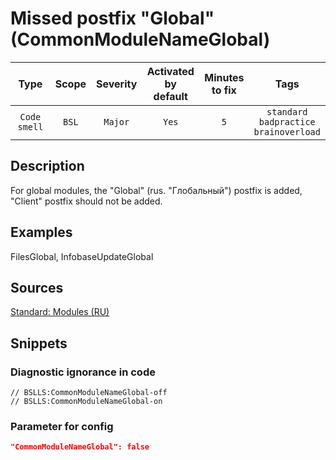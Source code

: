 # Missed postfix "Global" (CommonModuleNameGlobal)

|      Type      |    Scope    | Severity |    Activated<br>by default    |    Minutes<br>to fix    |                            Tags                            |
|:-------------:|:-----------------------------:|:--------:|:------------------------------:|:-----------------------------------:|:----------------------------------------------------------:|
| `Code smell` |             `BSL`             | `Major` |              `Yes`              |                 `5`                 |       `standard`<br>`badpractice`<br>`brainoverload`       |

<!-- Блоки выше заполняются автоматически, не трогать -->
## Description
<!-- Описание диагностики заполняется вручную. Необходимо понятным языком описать смысл и схему работу -->

For global modules, the "Global" (rus. "Глобальный") postfix is added, "Client" postfix should not be added.

## Examples
<!-- В данном разделе приводятся примеры, на которые диагностика срабатывает, а также можно привести пример, как можно исправить ситуацию -->

FilesGlobal, InfobaseUpdateGlobal

## Sources
<!-- Необходимо указывать ссылки на все источники, из которых почерпнута информация для создания диагностики -->


[Standard: Modules (RU)](https://its.1c.ru/db/v8std#content:469:hdoc:3.2.1)

## Snippets

<!-- Блоки ниже заполняются автоматически, не трогать -->
### Diagnostic ignorance in code

```bsl
// BSLLS:CommonModuleNameGlobal-off
// BSLLS:CommonModuleNameGlobal-on
```

### Parameter for config

```json
"CommonModuleNameGlobal": false
```
